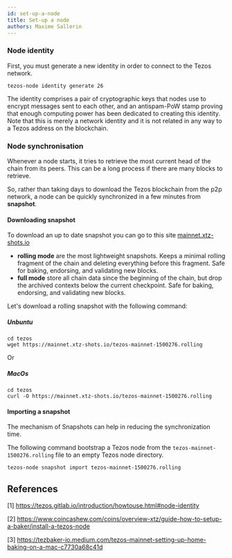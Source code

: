 ```yaml
---
id: set-up-a-node
title: Set-up a node
authors: Maxime Sallerin
---
```


### Node identity

First, you must generate a new identity in order to connect to the Tezos network.

```shell
tezos-node identity generate 26
```

The identity comprises a pair of cryptographic keys that nodes use to encrypt messages sent to each other, and an antispam-PoW stamp proving that enough computing power has been dedicated to creating this identity. Note that this is merely a network identity and it is not related in any way to a Tezos address on the blockchain.

### Node synchronisation

Whenever a node starts, it tries to retrieve the most current head of the chain from its peers. This can be a long process if there are many blocks to retrieve.

So, rather than taking days to download the Tezos blockchain from the p2p network, a node can be quickly synchronized in a few minutes from **snapshot**.

#### Downloading snapshot

To download an up to date snapshot you can go to this site [mainnet.xtz-shots.io](https://mainnet.xtz-shots.io/)

- **rolling mode** are the most lightweight snapshots. Keeps a minimal rolling fragment of the chain and deleting everything before this fragment. Safe for baking, endorsing, and validating new blocks.
- **full mode** store all chain data since the beginning of the chain, but drop the archived contexts below the current checkpoint. Safe for baking, endorsing, and validating new blocks.

Let's download a rolling snapshot with the following command:

##### Unbuntu

```shell
cd tezos
wget https://mainnet.xtz-shots.io/tezos-mainnet-1500276.rolling
```

Or

##### MacOs

```shell
cd tezos
curl -O https://mainnet.xtz-shots.io/tezos-mainnet-1500276.rolling
```

#### Importing a snapshot

The mechanism of Snapshots can help in reducing the synchronization time.

The following command bootstrap a Tezos node from the `tezos-mainnet-1500276.rolling` file to an empty Tezos node directory.

```shell
tezos-node snapshot import tezos-mainnet-1500276.rolling
```

## References

[1] https://tezos.gitlab.io/introduction/howtouse.html#node-identity

[2] https://www.coincashew.com/coins/overview-xtz/guide-how-to-setup-a-baker/install-a-tezos-node

[3] https://tezbaker-io.medium.com/tezos-mainnet-setting-up-home-baking-on-a-mac-c7730a68c41d
